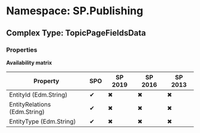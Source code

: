 # Namespace: SP.Publishing

## Complex Type: TopicPageFieldsData

### Properties

**Availability matrix**

Property | SPO | SP 2019 | SP 2016 | SP 2013
----------|-----|---------|---------|--------
EntityId (Edm.String) | ✔ | ✖ | ✖ | ✖
EntityRelations (Edm.String) | ✔ | ✖ | ✖ | ✖
EntityType (Edm.String) | ✔ | ✖ | ✖ | ✖
